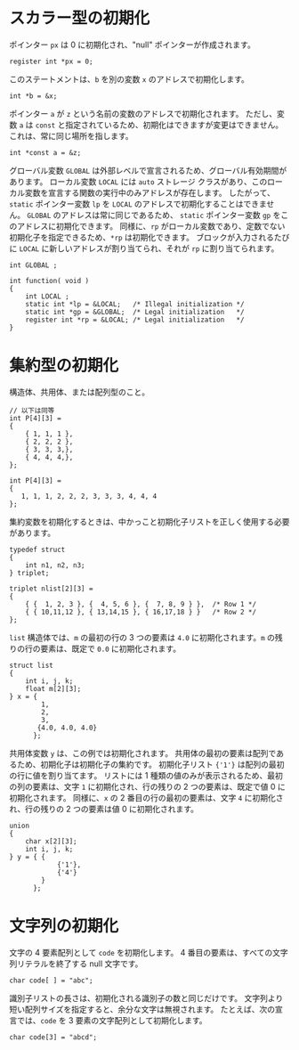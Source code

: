 # スカラー型の初期化
ポインター `px` は 0 に初期化され、"null" ポインターが作成されます。
```
register int *px = 0;
```

このステートメントは、`b` を別の変数 `x` のアドレスで初期化します。
```
int *b = &x;
```

ポインター `a` が `z` という名前の変数のアドレスで初期化されます。 ただし、変数 `a` は `const` と指定されているため、初期化はできますが変更はできません。 これは、常に同じ場所を指します。
```
int *const a = &z;
```

グローバル変数 `GLOBAL` は外部レベルで宣言されるため、グローバル有効期間があります。 ローカル変数 `LOCAL` には `auto` ストレージ クラスがあり、このローカル変数を宣言する関数の実行中のみアドレスが存在します。 したがって、`static` ポインター変数 `lp` を `LOCAL` のアドレスで初期化することはできません。 `GLOBAL` のアドレスは常に同じであるため、 `static` ポインター変数 `gp` をこのアドレスに初期化できます。 同様に、`rp` がローカル変数であり、定数でない初期化子を指定できるため、`*rp` は初期化できます。 ブロックが入力されるたびに `LOCAL` に新しいアドレスが割り当てられ、それが `rp` に割り当てられます。
```
int GLOBAL ;

int function( void )
{
    int LOCAL ;
    static int *lp = &LOCAL;   /* Illegal initialization */
    static int *gp = &GLOBAL;  /* Legal initialization   */
    register int *rp = &LOCAL; /* Legal initialization   */
}
```

# 集約型の初期化
構造体、共用体、または配列型のこと。

```
// 以下は同等
int P[4][3] =
{
    { 1, 1, 1 },
    { 2, 2, 2 },
    { 3, 3, 3,},
    { 4, 4, 4,},
};

int P[4][3] =
{
   1, 1, 1, 2, 2, 2, 3, 3, 3, 4, 4, 4
};
```

集約変数を初期化するときは、中かっこと初期化子リストを正しく使用する必要があります。 
```
typedef struct
{
    int n1, n2, n3;
} triplet;

triplet nlist[2][3] =
{
    { {  1, 2, 3 }, {  4, 5, 6 }, {  7, 8, 9 } },  /* Row 1 */
    { { 10,11,12 }, { 13,14,15 }, { 16,17,18 } }   /* Row 2 */
};
```

`list` 構造体では、`m` の最初の行の 3 つの要素は `4.0` に初期化されます。`m` の残りの行の要素は、既定で `0.0` に初期化されます。
```
struct list
{
    int i, j, k;
    float m[2][3];
} x = {
        1,
        2,
        3,
       {4.0, 4.0, 4.0}
      };
```

共用体変数 `y` は、この例では初期化されます。 共用体の最初の要素は配列であるため、初期化子は初期化子の集約です。 初期化子リスト `{'1'}` は配列の最初の行に値を割り当てます。 リストには 1 種類の値のみが表示されるため、最初の列の要素は、文字 `1` に初期化され、行の残りの 2 つの要素は、既定で値 0 に初期化されます。 同様に、`x` の 2 番目の行の最初の要素は、文字 `4` に初期化され、行の残りの 2 つの要素は値 0 に初期化されます。
```
union
{
    char x[2][3];
    int i, j, k;
} y = { {
            {'1'},
            {'4'}
        }
      };
```      

# 文字列の初期化
文字の 4 要素配列として `code` を初期化します。 4 番目の要素は、すべての文字列リテラルを終了する null 文字です。
```
char code[ ] = "abc";
```

識別子リストの長さは、初期化される識別子の数と同じだけです。 文字列より短い配列サイズを指定すると、余分な文字は無視されます。 たとえば、次の宣言では、`code` を 3 要素の文字配列として初期化します。
```
char code[3] = "abcd";
```